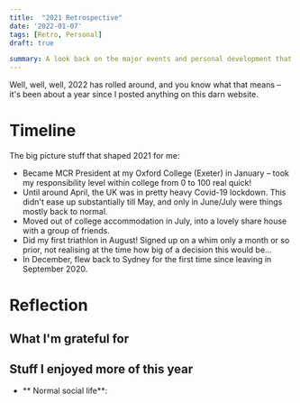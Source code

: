```yaml
---
title:  "2021 Retrospective"
date: '2022-01-07'
tags: [Retro, Personal]
draft: true

summary: A look back on the major events and personal development that shaped my experience of 2020, and some thoughts on what I'd like to focus on in 2021.
---
```


Well, well, well, 2022 has rolled around, and you know what that means – it's been about a year since I posted anything on this darn website.

# Timeline

The big picture stuff that shaped 2021 for me:

* Became MCR President at my Oxford College (Exeter) in January – took my responsibility level within college from 0 to 100 real quick!
* Until around April, the UK was in pretty heavy Covid-19 lockdown. This didn't ease up substantially till May, and only in June/July were things mostly back to normal.
* Moved out of college accommodation in July, into a lovely share house with a group of friends.
* Did my first triathlon in August! Signed up on a whim only a month or so prior, not realising at the time how big of a decision this would be...
* In December, flew back to Sydney for the first time since leaving in September 2020.


# Reflection

## What I'm grateful for



## Stuff I enjoyed more of this year

* ** Normal social life**:
